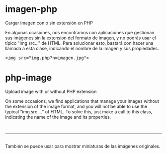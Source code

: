 # imagen-php
Cargar imagen con o sin extensión en PHP

En algunas ocasiones, nos encontramos con aplicaciones que gestionan sus imágenes sin la extension del formato de imagen, y no podrás usar el típico "img src..." de HTML. Para solucionar esto, bastará con hacer una llamada a esta clase, indicando el nombre de la imagen y sus propiedades.

<pre>&lt;img src="img.php?n=imagen.jpg"&gt;</pre>


# php-image
Upload image with or without PHP extension

On some occasions, we find applications that manage your images without the extension of the image format, and you will not be able to use the typical "img src ..." of HTML. To solve this, just make a call to this class, indicating the name of the image and its properties.


<br><hr><br>
También se puede usar para mostrar miniaturas de las imágenes originales.
